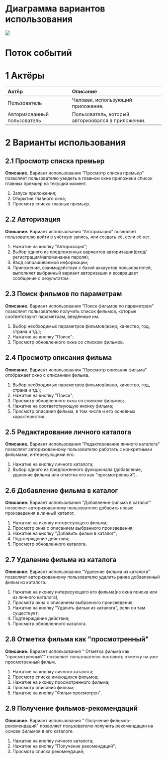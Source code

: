 # Диаграмма вариантов использования
<img src = "https://github.com/DurkoAnton/MovieCatalog/blob/master/Diagramms/Use%20case%20diagramm/Диаграмма%20вариантов%20использования.PNG">

# Поток событий

# 1 Актёры

| Актёр | Описание |
|:------|:---------|
| Пользователь | Человек, использующий приложение. |
| Авторизованный пользователь | Пользователь, который авторизовался в приложении. |

# 2 Варианты использования

## 2.1 Просмотр списка премьер

**Описание.** Вариант использования "Просмотр списка премьер" позволяет пользователю увидеть в главном окне приложени список главных премьер на текущий момент.  

1. Запуск приложения; 
2. Открытие главного окна;
3. Просмотр списка главных премьер.

## 2.2 Авторизация

**Описание.** Вариант использования "Авторизация" позволяет пользователю войти в учётную запись, или создать её, если её нет.  

1. Нажатие на кнопку "Авторизация";
2. Выбор одного из предложенных вариантов авторизации(вход/регистрация/напоминание пароля);
3. Ввод запрашиваемой информации;
3. Приложение, взаимодействуя с базой аккаунтов пользователей, выполняет выбранный вариант авторизации и возвращает сообщение с результатом. 

## 2.3 Поиск фильмов по параметрам

**Описание.** Вариант использования "Поиск фильмов по параметрам" позволяет пользователю получить список фильмов, которые соответствуют параметрам, введённые им.  

1. Выбор необходимых параметров фильмов(жанр, качество, год, страна и тд.);
2. Нажатие на кнопку "Поиск";
3. Просмотр обновленного окна со списком фильмов.

## 2.4 Просмотр описания фильма

**Описание.** Вариант использования "Просмотр описания фильма" отображает окно с описанием фильма.  

1. Выбор необходимых параметров фильмов(жанр, качество, год, страна и тд.);
2. Нажатие на кнопку "Поиск";
3. Просмотр обновленного окна со списком фильмов;
4. Нажатие на соответствующую иконку фильма;
5. Просмотр описания фильма, в том числе и его основных характеристик.

## 2.5 Редактирование личного каталога

**Описание.** Вариант использования "Редактирование личного каталога" позволяет авторизованному пользователю работать с конкретными фильмами, интересующими его.  

1. Нажатие на кнопку личного каталога;
2. Выбор одного из предложенного функционала (добавление, удаление фильма или отметка его как "просмотренный").

## 2.6 Добавление фильма в каталог

**Описание.** Вариант использования "Добавление фильма в каталог" позволяет авторизованному пользователю добавить новые произведения в личный каталог.  

1. Нажатие на иконку интересующего фильма;
2. Просмотр окна с описанием выбранного произведения;
3. Нажатие на кнопку "Добавить фильм в каталог";
4. Подтверждение действия;
5. Просмотр обновленного каталога.

## 2.7 Удаление фильма из каталога

**Описание.** Вариант использования "Удаление фильма из каталога" позволяет авторизованному пользователю удалить ранее добавленный фильм из каталога.  

1. Нажатие на иконку интересующего его фильма(из окна поиска или из личного каталога);
2. Просмотр окна с описанием выбранного произведения;
3. Нажатие на кнопку "Удалить фильм из каталога", если он там существует;
4. Подтверждение действия;
5. Просмотр обновленного каталога.

## 2.8 Отметка фильма как "просмотренный"

**Описание.** Вариант использования " Отметка фильма как "просмотренный"" позволяет пользователю поставить отметку на уже просмотренный фильм.  

1. Нажатие на кнопку личного каталога;
2. Просмотр списка имеющихся фильмов;
3. Нажатие на иконку просмотренного фильма;
4. Просмотр описания фильма;
5. Нажатие на кнопку "Фильм просмотрен".

## 2.9 Получение фильмов-рекомендаций

**Описание.** Вариант использования " Получение фильмов-рекомендаций" позволяет пользователю получить рекомендации на основе фильмов в его каталоге.  

1. Нажатие на кнопку личного каталога;
2. Нажатие на кнопку "Получение рекомендаций";
3. Просмотр списка рекомендаций;
